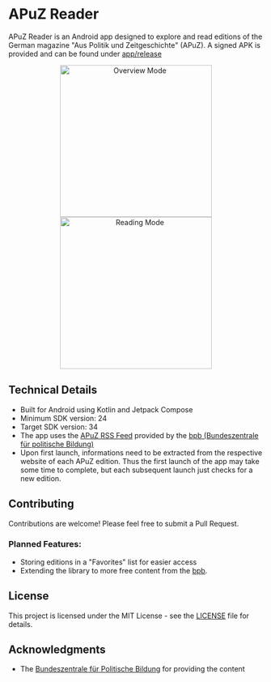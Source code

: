 # APuZ Reader

APuZ Reader is an Android app designed to explore and read editions of the German magazine "Aus Politik und Zeitgeschichte" (APuZ). A signed APK is provided and can be found under [app/release](https://github.com/Lienhop/APuZ-Reader/tree/main/app/release)

<p align="middle">
  <img title="Overview Mode" src="https://github.com/user-attachments/assets/61477d5f-cfa2-491a-af63-5b85ce16d2bd" width=300" hspace=20 />
  <img title="Reading Mode" src="https://github.com/user-attachments/assets/7f8c5b5b-44b2-4bd6-a5b5-9bcfdaa9101e" width="300" /> 
</p>

## Technical Details

- Built for Android using Kotlin and Jetpack Compose
- Minimum SDK version: 24
- Target SDK version: 34
- The app uses the [APuZ RSS Feed](https://www.bpb.de/rss-feed/230868.rss) provided by the [bpb (Bundeszentrale für politische Bildung)](https://www.bpb.de)
- Upon first launch, informations need to be extracted from the respective website of each APuZ edition. Thus the first launch of the app may take some time to complete, but each subsequent launch just checks for a new edition.

## Contributing

Contributions are welcome! Please feel free to submit a Pull Request.

### Planned Features:

- Storing editions in a "Favorites" list for easier access
- Extending the library to more free content from the [bpb](https://www.bpb.de/).

## License

This project is licensed under the MIT License - see the [LICENSE](LICENSE) file for details.

## Acknowledgments

- The [Bundeszentrale für Politische Bildung](https://www.bpb.de/) for providing the content
